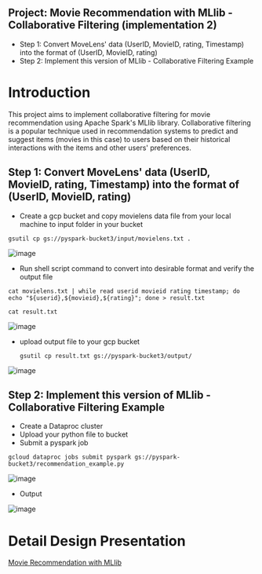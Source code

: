 ## Project: Movie Recommendation with MLlib - Collaborative Filtering (implementation 2)
* Step 1: Convert MoveLens' data (UserID, MovieID, rating, Timestamp) into the format of (UserID, MovieID, rating)
* Step 2: Implement this version of MLlib - Collaborative Filtering Example

# Introduction
This project aims to implement collaborative filtering for movie recommendation using Apache Spark's MLlib library. Collaborative filtering is a popular technique used in recommendation systems to predict and suggest items (movies in this case) to users based on their historical interactions with the items and other users' preferences.

## Step 1: Convert MoveLens' data (UserID, MovieID, rating, Timestamp) into the format of (UserID, MovieID, rating)

* Create a gcp bucket and copy movielens data file from your local machine to input folder in your bucket
```
gsutil cp gs://pyspark-bucket3/input/movielens.txt .
```
![image](https://github.com/TejasriVaitla/Cloud-Computing/assets/128747986/7ca52212-d7da-4824-821e-e01182219311)

* Run shell script command to convert into desirable format and verify the output file
```
cat movielens.txt | while read userid movieid rating timestamp; do echo "${userid},${movieid},${rating}"; done > result.txt

cat result.txt
```
![image](https://github.com/TejasriVaitla/Cloud-Computing/assets/128747986/4811dfc1-f0e6-4018-8d07-0ad04495c262)

* upload output file to your gcp bucket
  ```
  gsutil cp result.txt gs://pyspark-bucket3/output/
  ```
![image](https://github.com/TejasriVaitla/Cloud-Computing/assets/128747986/bc68f50f-b23e-4f0a-bd5a-d785c184ac52)

## Step 2: Implement this version of MLlib - Collaborative Filtering Example

* Create a Dataproc cluster
* Upload your python file to bucket
* Submit a pyspark job
```
gcloud dataproc jobs submit pyspark gs://pyspark-bucket3/recommendation_example.py
```
![image](https://github.com/TejasriVaitla/Cloud-Computing/assets/128747986/1edeaee6-0666-4f08-93c1-3a4f9838d81f)

* Output
  
![image](https://github.com/TejasriVaitla/Cloud-Computing/assets/128747986/e39cb682-1438-4b49-98f1-2292826d982f)

# Detail Design Presentation 

[Movie Recommendation with MLlib](https://docs.google.com/presentation/d/1cyF85lSHc6Rj82PyWQXQD6gMnrtwufqX9bhDsF65n1s/edit?usp=sharing)
